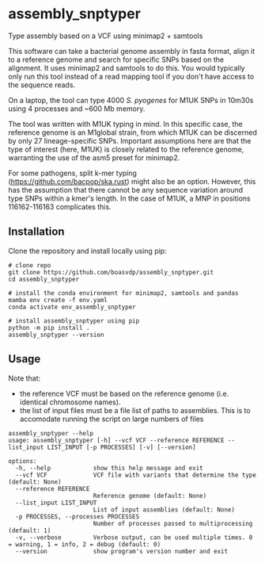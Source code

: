 # assembly_snptyper
Type assembly based on a VCF using minimap2 + samtools

This software can take a bacterial genome assembly in fasta format, align it to a reference genome and search for specific SNPs based on the alignment. It uses minimap2 and samtools to do this. You would typically only run this tool instead of a read mapping tool if you don't have access to the sequence reads.

On a laptop, the tool can type 4000 *S. pyogenes* for M1UK SNPs in 10m30s using 4 processes and ~600 Mb memory.

The tool was written with M1UK typing in mind. In this specific case, the reference genome is an M1global strain, from which M1UK can be discerned by only 27 lineage-specific SNPs. Important assumptions here are that the type of interest (here, M1UK) is closely related to the reference genome, warranting the use of the asm5 preset for minimap2.

For some pathogens, split k-mer typing (https://github.com/bacpop/ska.rust) might also be an option. However, this has the assumption that there cannot be any sequence variation around type SNPs within a kmer's length. In the case of M1UK, a MNP in positions 116162-116163 complicates this.

## Installation

Clone the repository and install locally using pip:

```
# clone repo
git clone https://github.com/boasvdp/assembly_snptyper.git
cd assembly_snptyper

# install the conda environment for minimap2, samtools and pandas
mamba env create -f env.yaml
conda activate env_assembly_snptyper

# install assembly_snptyper using pip
python -m pip install .
assembly_snptyper --version
```

## Usage

Note that: 
- the reference VCF must be based on the reference genome (i.e. identical chromosome names).
- the list of input files must be a file list of paths to assemblies. This is to accomodate running the script on large numbers of files

```
assembly_snptyper --help
usage: assembly_snptyper [-h] --vcf VCF --reference REFERENCE --list_input LIST_INPUT [-p PROCESSES] [-v] [--version]

options:
  -h, --help            show this help message and exit
  --vcf VCF             VCF file with variants that determine the type (default: None)
  --reference REFERENCE
                        Reference genome (default: None)
  --list_input LIST_INPUT
                        List of input assemblies (default: None)
  -p PROCESSES, --processes PROCESSES
                        Number of processes passed to multiprocessing (default: 1)
  -v, --verbose         Verbose output, can be used multiple times. 0 = warning, 1 = info, 2 = debug (default: 0)
  --version             show program's version number and exit
```
